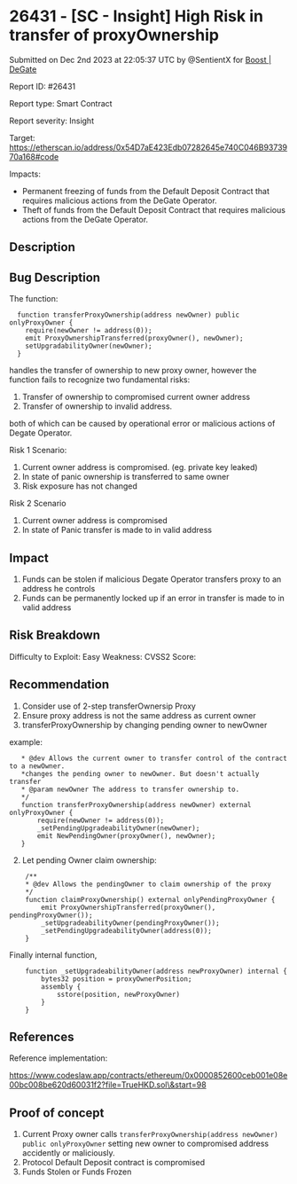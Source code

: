 # 26431 - \[SC - Insight] High Risk in transfer of proxyOwnership

Submitted on Dec 2nd 2023 at 22:05:37 UTC by @SentientX for [Boost | DeGate](https://immunefi.com/bounty/boosteddegatebugbounty/)

Report ID: #26431

Report type: Smart Contract

Report severity: Insight

Target: https://etherscan.io/address/0x54D7aE423Edb07282645e740C046B9373970a168#code

Impacts:

* Permanent freezing of funds from the Default Deposit Contract that requires malicious actions from the DeGate Operator.
* Theft of funds from the Default Deposit Contract that requires malicious actions from the DeGate Operator.

## Description

## Bug Description

The function:

```
  function transferProxyOwnership(address newOwner) public onlyProxyOwner {
    require(newOwner != address(0));
    emit ProxyOwnershipTransferred(proxyOwner(), newOwner);
    setUpgradabilityOwner(newOwner);
  }
```

handles the transfer of ownership to new proxy owner, however the function fails to recognize two fundamental risks:

1. Transfer of ownership to compromised current owner address
2. Transfer of ownership to invalid address.

both of which can be caused by operational error or malicious actions of Degate Operator.

Risk 1 Scenario:

1. Current owner address is compromised. (eg. private key leaked)
2. In state of panic ownership is transferred to same owner
3. Risk exposure has not changed

Risk 2 Scenario

1. Current owner address is compromised
2. In state of Panic transfer is made to in valid address

## Impact

1. Funds can be stolen if malicious Degate Operator transfers proxy to an address he controls
2. Funds can be permanently locked up if an error in transfer is made to in valid address

## Risk Breakdown

Difficulty to Exploit: Easy Weakness: CVSS2 Score:

## Recommendation

1. Consider use of 2-step transferOwnersip Proxy
2. Ensure proxy address is not the same address as current owner
3. transferProxyOwnership by changing pending owner to newOwner

example:

```
   * @dev Allows the current owner to transfer control of the contract to a newOwner.
   *changes the pending owner to newOwner. But doesn't actually transfer
   * @param newOwner The address to transfer ownership to.
   */
   function transferProxyOwnership(address newOwner) external onlyProxyOwner {
       require(newOwner != address(0));
       _setPendingUpgradeabilityOwner(newOwner);
       emit NewPendingOwner(proxyOwner(), newOwner);
   }
```

2. Let pending Owner claim ownership:

```
    /**
    * @dev Allows the pendingOwner to claim ownership of the proxy
    */
    function claimProxyOwnership() external onlyPendingProxyOwner {
        emit ProxyOwnershipTransferred(proxyOwner(), pendingProxyOwner());
        _setUpgradeabilityOwner(pendingProxyOwner());
        _setPendingUpgradeabilityOwner(address(0));
    }
```

Finally internal function,

```
    function _setUpgradeabilityOwner(address newProxyOwner) internal {
        bytes32 position = proxyOwnerPosition;
        assembly {
            sstore(position, newProxyOwner)
        }
    }
```

## References

Reference implementation:

https://www.codeslaw.app/contracts/ethereum/0x0000852600ceb001e08e00bc008be620d60031f2?file=TrueHKD.sol\&start=98

## Proof of concept

1. Current Proxy owner calls `transferProxyOwnership(address newOwner) public onlyProxyOwner` setting new owner to compromised address accidently or maliciously.
2. Protocol Default Deposit contract is compromised
3. Funds Stolen or Funds Frozen

